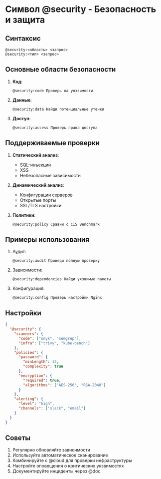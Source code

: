 # Символ @security - Безопасность и защита

## Синтаксис
```
@security:<область> <запрос>
@security:<тип> <запрос>
```

## Основные области безопасности
1. **Код**:
   ```cursor
   @security:code Проверь на уязвимости
   ```

2. **Данные**:
   ```cursor
   @security:data Найди потенциальные утечки
   ```

3. **Доступ**:
   ```cursor
   @security:access Проверь права доступа
   ```

## Поддерживаемые проверки
1. **Статический анализ**:
   - SQL-инъекции
   - XSS
   - Небезопасные зависимости

2. **Динамический анализ**:
   - Конфигурации серверов
   - Открытые порты
   - SSL/TLS настройки

3. **Политики**:
   ```cursor
   @security:policy Сравни с CIS Benchmark
   ```

## Примеры использования
1. Аудит:
   ```cursor
   @security:audit Проведи полную проверку
   ```

2. Зависимости:
   ```cursor
   @security:dependencies Найди уязвимые пакеты
   ```

3. Конфигурация:
   ```cursor
   @security:config Проверь настройки Nginx
   ```

## Настройки
```json
{
  "@security": {
    "scanners": {
      "code": ["snyk", "semgrep"],
      "infra": ["trivy", "kube-bench"]
    },
    "policies": {
      "password": {
        "minLength": 12,
        "complexity": true
      },
      "encryption": {
        "required": true,
        "algorithms": ["AES-256", "RSA-2048"]
      }
    },
    "alerting": {
      "level": "high",
      "channels": ["slack", "email"]
    }
  }
}
```

## Советы
1. Регулярно обновляйте зависимости
2. Используйте автоматическое сканирование
3. Комбинируйте с @cloud для проверки инфраструктуры
4. Настройте оповещения о критических уязвимостях
5. Документируйте инциденты через @doc